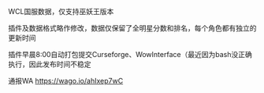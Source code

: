WCL国服数据，仅支持巫妖王版本

插件及数据格式略作修改，数据仅保留了全明星分数和排名，每个角色都有独立的更新时间


插件早晨8:00自动打包提交Curseforge、WowInterface（最近因为bash没正确执行，因此发布时间不稳定

通报WA  https://wago.io/ahIxep7wC
